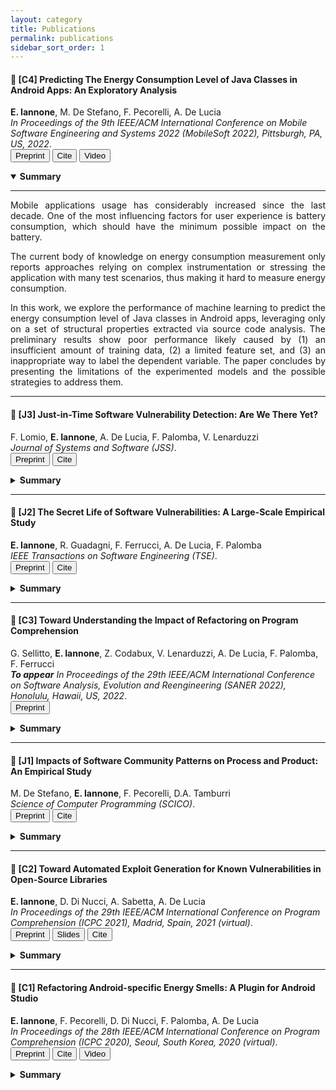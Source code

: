 ```yaml
---
layout: category
title: Publications
permalink: publications
sidebar_sort_order: 1
---
```


<a name="c4"></a>

#### :page_with_curl: [C4] Predicting The Energy Consumption Level of Java Classes in Android Apps: An Exploratory Analysis
**E. Iannone**, M. De Stefano, F. Pecorelli, A. De Lucia  
*In Proceedings of the 9th IEEE/ACM International Conference on Mobile Software Engineering and Systems 2022 (MobileSoft 2022), Pittsburgh, PA, US, 2022*.  
<button type="button" onclick="location.href='download/papers/c4.pdf'">Preprint</button> <button type="button" onclick="location.href='download/cites/c4.bib'">Cite</button> <button type="button" onclick="location.href='https://www.youtube.com/watch?v=DIv471PKrTQ'">Video</button>

<details open>
  <summary><b>Summary</b></summary>
  <hr>
  <p align="justify">Mobile applications usage has considerably increased since the last decade. One of the most influencing factors for user experience is battery consumption, which should have the minimum possible impact on the battery.</p>
  <p align="justify">The current body of knowledge on energy consumption measurement only reports approaches relying on complex instrumentation or stressing the application with many test scenarios, thus making it hard to measure energy consumption.</p>
  <p align="justify">In this work, we explore the performance of machine learning to predict the energy consumption level of Java classes in Android apps, leveraging only on a set of structural properties extracted via source code analysis.
  The preliminary results show poor performance likely caused by (1) an insufficient amount of training data, (2) a limited feature set, and (3) an inappropriate way to label the dependent variable. The paper concludes by presenting the limitations of the experimented models and the possible strategies to address them.</p>
</details>

<hr>

<a name="j3"></a>

#### :page_with_curl: [J3] Just-in-Time Software Vulnerability Detection: Are We There Yet?
F. Lomio, **E. Iannone**, A. De Lucia, F. Palomba, V. Lenarduzzi  
*Journal of Systems and Software (JSS)*.  
<button type="button" onclick="location.href='download/papers/j3.pdf'">Preprint</button> <button type="button" onclick="location.href='download/cites/j3.bib'">Cite</button>
<details>
  <summary><b>Summary</b></summary>
  <hr>
  <p align="justify">Software vulnerabilities are weaknesses in source code that might be exploited to cause harm or loss. Previous work has proposed several machine learning approaches to detect them.
  While most of these techniques work at release-level, researchers have shown that a commit-level identification of source code issues might better fit the developer’s needs.</p>
  <p align="justify">We perform an empirical study where we consider nine projects accounting for 8,991 commits and experiment with eight machine learners using process, product, and textual metrics.</p>
  <p align="justify">We point out three main findings: (1) basic machine learners rarely perform well; (2) ensemble learning algorithms based on boosting can substantially improve the performance; and (3) the combination of more metrics does not necessarily improve the performance.
  Further research should focus on the introduction of smart approaches for feature selection and training strategies.</p>
</details>

<hr>

<a name="j2"></a>

#### :page_with_curl: [J2] The Secret Life of Software Vulnerabilities: A Large-Scale Empirical Study
**E. Iannone**, R. Guadagni, F. Ferrucci, A. De Lucia, F. Palomba  
*IEEE Transactions on Software Engineering (TSE)*.  
<button type="button" onclick="location.href='download/papers/j2.pdf'">Preprint</button> <button type="button" onclick="location.href='download/cites/j2.bib'">Cite</button>

<details>
  <summary><b>Summary</b></summary>
  <hr>
  <p align="justify">Software vulnerabilities are weaknesses in source code that can be potentially exploited to cause loss or harm. While researchers have been devising a number of methods to deal with vulnerabilities, there is still a noticeable lack of knowledge on their software engineering life cycle, for example how vulnerabilities are introduced and removed by developers.</p>
  <p align="justify">In this paper we consider 3,663 vulnerabilities with public patches from the National Vulnerability Database and define an eight-step process involving both automated parts and manual analyses.</p>
  <p align="justify">The investigated vulnerabilities can be classified in 144 categories, take on average at least 4 contributing commits before being introduced, and half of them remain unfixed for at least more than one year.
  Most of the contributions are done by developers with high workload, often when doing maintenance activities, and removed mostly with the addition of new source code aiming at implementing further checks on inputs.</p>
</details>

<hr>

<a name="c3"></a>

#### :page_with_curl: [C3] Toward Understanding the Impact of Refactoring on Program Comprehension
G. Sellitto, **E. Iannone**, Z. Codabux, V. Lenarduzzi, A. De Lucia, F. Palomba, F. Ferrucci  
***To appear** In Proceedings of the 29th IEEE/ACM International Conference on Software Analysis, Evolution and Reengineering (SANER 2022), Honolulu, Hawaii, US, 2022*.  
<button type="button" onclick="location.href='download/papers/c3.pdf'">Preprint</button> 

<details>
  <summary><b>Summary</b></summary>
  <hr>
  <p align="justify">Software refactoring is the activity associated with developers changing the internal structure of source code without modifying its external behavior. The literature argues that refactoring might have beneficial and harmful implications.</p>
  <p align="justify">This paper continues the narrative on the effects of refactoring by exploring the dimension of program comprehension, namely the property that describes how easy it is for developers to understand source code.</p>
  <p align="justify">First, we mine refactoring data and, for each commit involving a refactoring, we compute (i) the amount and type(s) of refactoring actions performed and (ii) eight state-of-the-art program comprehension metrics. Afterwards, we build statistical models relating the various refactoring operations to readability metrics.
  The key results are that refactoring has a notable impact on most of the readability metrics considered.</p>
</details>

<hr>

<a name="j1"></a>

#### :page_with_curl: [J1] Impacts of Software Community Patterns on Process and Product: An Empirical Study
M. De Stefano, **E. Iannone**, F. Pecorelli, D.A. Tamburri  
*Science of Computer Programming (SCICO)*.  
<button type="button" onclick="location.href='download/papers/j1.pdf'">Preprint</button> <button type="button" onclick="location.href='download/cites/j1.bib'">Cite</button>

<details>
  <summary><b>Summary</b></summary>
  <hr>
  <p align="justify">Software engineering projects are now more than ever a community effort. Researchers have shown that their success not only depends on source code quality, but also on other aspects like the balance of power distance, culture, and global engineering practices, and more.</p>
  <p align="justify">In this paper, we propose an exploratory study on the relation between community patterns and aspects related to the quality of software products and processes by mining open-source software repositories.</p>
  <p align="justify">Our findings show that different organizational patterns are connected to different forms of socio-technical problems; further on, they support two possible conclusions: (1) practitioners should put in place specific preventive actions aimed at avoiding the emergence of community smells and (2) such actions should be drawn according to the contextual conditions of the organization and the project.</p>
</details>

<hr>

<a name="c2"></a>

#### :page_with_curl: [C2] Toward Automated Exploit Generation for Known Vulnerabilities in Open-Source Libraries
**E. Iannone**, D. Di Nucci, A. Sabetta, A. De Lucia  
*In Proceedings of the 29th IEEE/ACM International Conference on Program Comprehension (ICPC 2021), Madrid, Spain, 2021 (virtual)*.  
<button type="button" onclick="location.href='download/papers/c2.pdf'">Preprint</button> <button type="button" onclick="location.href='download/slides/c2-slides.pdf'">Slides</button> <button type="button" onclick="location.href='download/cites/c2.bib'">Cite</button>

<details>
  <summary><b>Summary</b></summary>
  <hr>
  <p align="justify">Modern software applications, including commercial ones, extensively use Open-Source Software (OSS) components, accounting for 90% of software products on the market. This has serious security implications, mainly because developers rely on non-updated versions of libraries affected by software vulnerabilities. </p>
  <p align="justify">In this work, we propose SIEGE, a novel automatic exploit generation approach based on genetic algorithms, which generates test cases that execute the methods in a library known to contain a vulnerability. These test cases are also useful for security researchers to better understand how the vulnerability could be exploited in practice.</p>
</details>

<hr>

<a name="c1"></a>

#### :page_with_curl: [C1] Refactoring Android-specific Energy Smells: A Plugin for Android Studio
**E. Iannone**, F. Pecorelli, D. Di Nucci, F. Palomba, A. De Lucia  
*In Proceedings of the 28th IEEE/ACM International Conference on Program Comprehension (ICPC 2020), Seoul, South Korea, 2020 (virtual)*.  
<button type="button" onclick="location.href='download/papers/c1.pdf'">Preprint</button> <button type="button" onclick="location.href='download/cites/c1.bib'">Cite</button> <button type="button" onclick="location.href='https://www.youtube.com/watch?v=iXFXpD5FqWA&t=141s'">Video</button>

<details>
  <summary><b>Summary</b></summary>
  <hr>
  <p align="justify">Mobile applications are major means to perform daily actions, including social and emergency connectivity.</p>
  <p align="justify">However, their usability is threatened by energy consumption that may be impacted by code smells.</p>
  <p align="justify">In this paper, we extend and revise aDoctor, a tool that we previously implemented to identify energy-related smells.</p>
</details>

